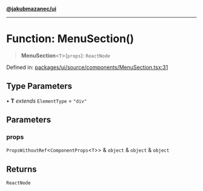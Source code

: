 [**@jakubmazanec/ui**](../README.md)

---

# Function: MenuSection()

> **MenuSection**\<`T`\>(`props`): `ReactNode`

Defined in:
[packages/ui/source/components/MenuSection.tsx:31](https://github.com/jakubmazanec/tools/blob/7c5f40d811171692b72a47160bc33d644201b16a/packages/ui/source/components/MenuSection.tsx#L31)

## Type Parameters

• **T** _extends_ `ElementType` = `"div"`

## Parameters

### props

`PropsWithoutRef`\<`ComponentProps`\<`T`\>\> & `object` & `object` & `object`

## Returns

`ReactNode`
